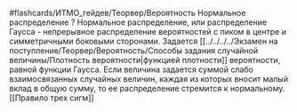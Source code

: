 #flashcards/ИТМО_гейдев/Теорвер/Вероятность
Нормальное распределение
?
Нормальное распределение, или распределение Гаусса - непрерывное распределение вероятностей с пиком в центре и симметричными боковыми сторонами.
Задается [[../../../../Экзамен на поступление/Теорвер/Вероятность/Способы задания случайной величины/Плотность вероятности|функцией плотности]] вероятности, равной функции Гаусса.
Если величина задается суммой слабо взаимосвязанных случайных величин, каждая из которых вносит малый вклад в общую сумму, то ее распределение стремится к нормальному.
[[Правило трех сигм]]

